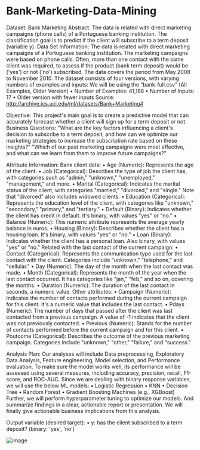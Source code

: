 # Bank-Marketing-Data-Mining


Dataset: Bank Marketing
Abstract:
The data is related with direct marketing campaigns (phone calls) of a Portuguese banking institution. The classification goal is to predict if the client will subscribe to a term deposit (variable y).
Data Set Information:
The data is related with direct marketing campaigns of a Portuguese banking institution. The marketing campaigns were based on phone calls. Often, more than one contact with the same client was required, to assess if the product (bank term deposit) would be ('yes') or not ('no') subscribed. The data covers the period from May 2008 to November 2010.
The dataset consists of four versions, with varying numbers of examples and inputs:
We will be using the “bank-full.csv” (All Examples, Older Version) 
•	Number of Examples: 41,188 
•	Number of Inputs: 17 
•	Older version with fewer inputs 
Source: http://archive.ics.uci.edu/ml/datasets/Bank+Marketing#



Objective:
This project's main goal is to create a predictive model that can accurately forecast whether a client will sign up for a term deposit or not. 
Business Questions:
"What are the key factors influencing a client's decision to subscribe to a term deposit, and how can we optimize our marketing strategies to increase the subscription rate based on these insights?"
"Which of our past marketing campaigns were most effective, and what can we learn from them to improve future campaigns?"

Attribute Information:
Bank client data:
•	Age (Numeric):      Represents the age of the client. 
•	Job (Categorical): Describes the type of job the client has, with categories such as "admin," "unknown," "unemployed," "management," and more. 
•	Marital (Categorical): Indicates the marital status of the client, with categories "married," "divorced," and "single." Note that "divorced" also includes widowed clients. 
•	Education (Categorical): Represents the education level of the client, with categories like "unknown," "secondary," "primary," and "tertiary." 
•	Default (Binary): Indicates whether the client has credit in default. It's binary, with values "yes" or "no." 
•	Balance (Numeric): This numeric attribute represents the average yearly balance in euros. 
•	Housing (Binary): Describes whether the client has a housing loan. It's binary, with values "yes" or "no." 
•	Loan (Binary): Indicates whether the client has a personal loan. Also binary, with values "yes" or "no." 
Related with the last contact of the current campaign:
•	Contact (Categorical): Represents the communication type used for the last contact with the client. Categories include "unknown," "telephone," and "cellular." 
•	Day (Numeric): The day of the month when the last contact was made. 
•	Month (Categorical): Represents the month of the year when the last contact occurred. It has categories like "jan," "feb," and so on, covering the months. 
•	Duration (Numeric): The duration of the last contact in seconds, a numeric value. 
Other attributes:
•	Campaign (Numeric): Indicates the number of contacts performed during the current campaign for this client. It's a numeric value that includes the last contact. 
•	Pdays (Numeric): The number of days that passed after the client was last contacted from a previous campaign. A value of -1 indicates that the client was not previously contacted. 
•	Previous (Numeric): Stands for the number of contacts performed before the current campaign and for this client. 
•	Poutcome (Categorical): Describes the outcome of the previous marketing campaign. Categories include "unknown," "other," "failure," and "success."

Analysis Plan:
Our analyses will include Data preprocessing, Exploratory Data Analysis, Feature engineering, Model selection, and Performance evaluation. 
To make sure the model works well, its performance will be assessed using several measures, including accuracy, precision, recall, F1-score, and ROC-AUC.
Since we are dealing with binary response variables, we will use the below ML models:
•	Logistic Regression
•	KNN 
•	Decision Tree
•	Random Forest
•	Gradient Boosting Machines (e.g., XGBoost)
Further, we will perform hyperparameter tuning to optimize our models. And summarize findings in a clear, actionable report or presentation. 
We will finally give actionable business implications from this analysis. 

Output variable (desired target):
•	y: has the client subscribed to a term deposit? (binary: 'yes', 'no')



![image](https://github.com/user-attachments/assets/214989d5-9bc8-4b9f-9cf8-12c729708e82)
